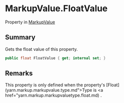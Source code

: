 # MarkupValue.FloatValue

Property in [MarkupValue](/docs/api/csharp/yarn.markup.markupvalue.md)

## Summary

Gets the float value of this property.

```csharp
public float FloatValue { get; internal set; }
```

## Remarks


This property is only defined when the property's  [Float](yarn.markup.markupvalue.type.md">Type</a>  is  <a href="yarn.markup.markupvaluetype.float.md) .



